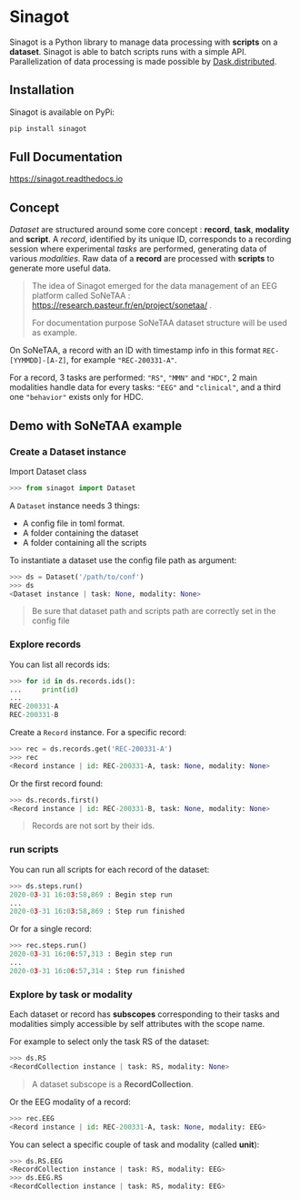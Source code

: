 # Sinagot

Sinagot is a Python library to manage data processing with **scripts** on a **dataset**. 
Sinagot is able to batch scripts runs with a simple API. 
Parallelization of data processing is made possible by [Dask.distributed](https://distributed.dask.org/en/latest/). 

## Installation

Sinagot is available on PyPi:

```bash
pip install sinagot
```

## Full Documentation

<https://sinagot.readthedocs.io>

## Concept

*Dataset* are structured around some core concept : **record**, **task**, **modality** and **script**. 
A *record*, identified by its unique ID, corresponds to a recording session where experimental *tasks* are performed, 
generating data of various *modalities*. Raw data of a **record** are processed with **scripts** to generate more useful data.

> The idea of Sinagot emerged for the data management of an EEG platform called SoNeTAA :
> https://research.pasteur.fr/en/project/sonetaa/ .
> 
> For documentation purpose SoNeTAA dataset structure will be used as example. 

On SoNeTAA, a record with an ID with timestamp info in this format `REC-[YYMMDD]-[A-Z]`, 
for example `"REC-200331-A"`. 

For a record, 3 tasks are performed: `"RS"`, `"MMN"` and `"HDC"`,
2 main modalities handle data for every tasks: `"EEG"` and `"clinical"`, and a third one `"behavior"` exists only for HDC.

## Demo with SoNeTAA example 

### Create a Dataset instance

Import Dataset class

```python
>>> from sinagot import Dataset
```

A `Dataset` instance needs 3 things: 

- A config file in toml format.
- A folder containing the dataset
- A folder containing all the scripts

To instantiate a dataset use the config file path as argument:

```python
>>> ds = Dataset('/path/to/conf')
>>> ds
<Dataset instance | task: None, modality: None>
```

> Be sure that dataset path and scripts path are correctly set in the config file

### Explore records

You can list all records ids:

```python
>>> for id in ds.records.ids():
...     print(id)
...
REC-200331-A
REC-200331-B
```

Create a `Record` instance. For a specific record:

```python
>>> rec = ds.records.get('REC-200331-A')
>>> rec
<Record instance | id: REC-200331-A, task: None, modality: None>
```

Or the first record found:

```python
>>> ds.records.first()
<Record instance | id: REC-200331-B, task: None, modality: None>
```

> Records are not sort by their ids.

### run scripts

You can run all scripts for each record of the dataset:

```python
>>> ds.steps.run()
2020-03-31 16:03:58,869 : Begin step run
...
2020-03-31 16:03:58,869 : Step run finished
```

Or for a single record:

```python
>>> rec.steps.run()
2020-03-31 16:06:57,313 : Begin step run
...
2020-03-31 16:06:57,314 : Step run finished
```

### Explore by task or modality

Each dataset or record has **subscopes** corresponding to their tasks and modalities
simply accessible by self attributes with the scope name.

For example to select only the task RS of the dataset:

```python
>>> ds.RS
<RecordCollection instance | task: RS, modality: None>
```

> A dataset subscope is a **RecordCollection**.

Or the EEG modality of a record:

```python
>>> rec.EEG
<Record instance | id: REC-200331-A, task: None, modality: EEG>
```

You can select a specific couple of task and modality (called **unit**):

```python
>>> ds.RS.EEG
<RecordCollection instance | task: RS, modality: EEG>
>>> ds.EEG.RS
<RecordCollection instance | task: RS, modality: EEG>
```
